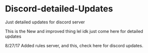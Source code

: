 # Discord-detailed-Updates

Just detailed updates for discord server

This is the New and improved thing lel idk just come here for detailed updates

8/27/17 Added rules server, and this, check here for discord updates.
